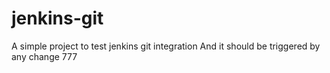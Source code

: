 # jenkins-git
A simple project to test jenkins git integration
And it should be triggered by any change
777
